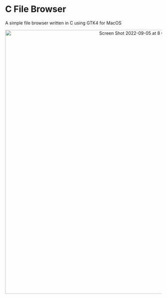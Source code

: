 # C File Browser

A simple file browser written in C using GTK4 for MacOS
<p align="center">

<img width="850" alt="Screen Shot 2022-09-05 at 8 02 12 PM" src="https://user-images.githubusercontent.com/73864341/188538225-09ccb216-691c-41ae-9763-ba9fb61ad1b5.png">
</p>
